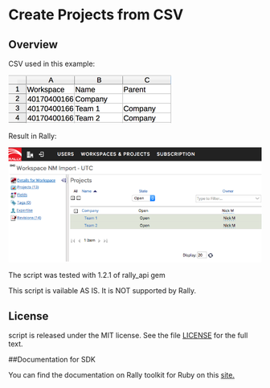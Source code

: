 Create Projects from CSV
=========================

## Overview

CSV used in this example:

![](pic1.png)

Result in Rally:

![](pic2.png)


The script was tested with 1.2.1 of rally_api gem

This script is vailable AS IS. It is NOT supported by Rally.

## License

script is released under the MIT license.  See the file [LICENSE](./LICENSE) for the full text.

##Documentation for SDK

You can find the documentation on Rally toolkit for Ruby on this [site.](https://github.com/RallyTools/RallyRestToolkitForRuby)
